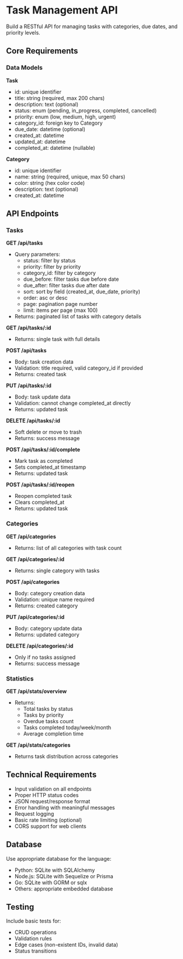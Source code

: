 # Task Management API

Build a RESTful API for managing tasks with categories, due dates, and priority levels.

## Core Requirements

### Data Models

**Task**
- id: unique identifier
- title: string (required, max 200 chars)
- description: text (optional)
- status: enum (pending, in_progress, completed, cancelled)
- priority: enum (low, medium, high, urgent)
- category_id: foreign key to Category
- due_date: datetime (optional)
- created_at: datetime
- updated_at: datetime
- completed_at: datetime (nullable)

**Category**
- id: unique identifier
- name: string (required, unique, max 50 chars)
- color: string (hex color code)
- description: text (optional)
- created_at: datetime

## API Endpoints

### Tasks

**GET /api/tasks**
- Query parameters:
  - status: filter by status
  - priority: filter by priority
  - category_id: filter by category
  - due_before: filter tasks due before date
  - due_after: filter tasks due after date
  - sort: sort by field (created_at, due_date, priority)
  - order: asc or desc
  - page: pagination page number
  - limit: items per page (max 100)
- Returns: paginated list of tasks with category details

**GET /api/tasks/:id**
- Returns: single task with full details

**POST /api/tasks**
- Body: task creation data
- Validation: title required, valid category_id if provided
- Returns: created task

**PUT /api/tasks/:id**
- Body: task update data
- Validation: cannot change completed_at directly
- Returns: updated task

**DELETE /api/tasks/:id**
- Soft delete or move to trash
- Returns: success message

**POST /api/tasks/:id/complete**
- Mark task as completed
- Sets completed_at timestamp
- Returns: updated task

**POST /api/tasks/:id/reopen**
- Reopen completed task
- Clears completed_at
- Returns: updated task

### Categories

**GET /api/categories**
- Returns: list of all categories with task count

**GET /api/categories/:id**
- Returns: single category with tasks

**POST /api/categories**
- Body: category creation data
- Validation: unique name required
- Returns: created category

**PUT /api/categories/:id**
- Body: category update data
- Returns: updated category

**DELETE /api/categories/:id**
- Only if no tasks assigned
- Returns: success message

### Statistics

**GET /api/stats/overview**
- Returns:
  - Total tasks by status
  - Tasks by priority
  - Overdue tasks count
  - Tasks completed today/week/month
  - Average completion time

**GET /api/stats/categories**
- Returns task distribution across categories

## Technical Requirements

- Input validation on all endpoints
- Proper HTTP status codes
- JSON request/response format
- Error handling with meaningful messages
- Request logging
- Basic rate limiting (optional)
- CORS support for web clients

## Database

Use appropriate database for the language:
- Python: SQLite with SQLAlchemy
- Node.js: SQLite with Sequelize or Prisma
- Go: SQLite with GORM or sqlx
- Others: appropriate embedded database

## Testing

Include basic tests for:
- CRUD operations
- Validation rules
- Edge cases (non-existent IDs, invalid data)
- Status transitions